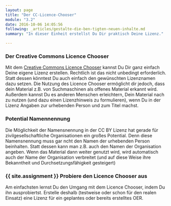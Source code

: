 ```yaml
---
layout: page
title: "Der CC-Licence-Chooser"
module: "3.2"
date: 2016-10-06 14:05:56
following: _articles/gestalte-die-ben-tigten-neuen-inhalte.md
summary: "In dieser Einheit erstellst Du Dir praktisch Deine Lizenz."

---
```


### Der Creative Commons Licence Chooser

Mit dem [Creative Commons Licence Chooser](https://creativecommons.org/choose/?lang=de) kannst Du Dir ganz einfach Deine eigene Lizenz erstellen.
Rechtlich ist das nicht unbedingt erforderlich. Statt dessen könntest Du auch einfach den gewünschten Lizenznamen dazu setzen. Die Nutzung des Licence Chooser ermöglicht dir jedoch, dass dein Material z.B. von Suchmaschinen als offenes Material erkannt wird. Außerdem kannst Du es anderen Menschen erleichtern, Dein Material nach zu nutzen (und dazu einen Lizenzhinweis zu formulieren), wenn Du in der Lizenz Angaben zur urhebenden Person und zum Titel machst. 

### Potential Namennennung

Die Möglichkeit der Namensnennung in der CC BY Lizenz hat gerade für zivilgesellschaftliche Organisationen ein großes Potential. Denn diese Namensnennung muss gar ncht den Namen der urhebenden Person beinhalten. Statt dessen kann man z.B. auch den Namen der Organisation angeben. 
Wenn das Material dann weiter genutzt wird, wird automatisch auch der Name der Organisation verbreitet (und auf diese Weise ihre Bekanntheit und Durchsetzungsfähigkeit gesteigert)

### {{ site.assignment }} Probiere den Licence Chooser aus

Am einfachsten lernst Du den Umgang mit dem Licence Chooser, indem Du ihn ausprobiertst. Erstelle deshalb (testweise oder schon für den realen Einsatz) eine Lizenz für ein geplantes oder bereits erstelltes OER.
